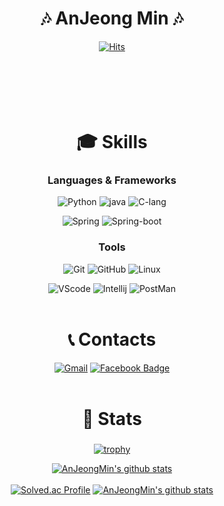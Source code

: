 <div align="center">

# 🎶 AnJeong Min 🎶
[![Hits](https://hits.seeyoufarm.com/api/count/incr/badge.svg?url=https%3A%2F%2Fgithub.com%2FAnJeongMin&count_bg=%234DE187&title_bg=%237CB3FF&icon=waze.svg&icon_color=%2316272D&title=HIT&edge_flat=false)](https://github.com/AnJeongMin)
<br></br><br></br><br></br>
# 🎓 Skills
### Languages & Frameworks
![Python](https://img.shields.io/badge/python-3776AB?logo=python&logoColor=white) ![java](https://img.shields.io/badge/Java-FFFFFF?&logo=Openjdk&logoColor=black)
![C-lang](https://img.shields.io/badge/C-A8B9CC?logo=C&logoColor=white)


![Spring](https://img.shields.io/badge/spring-6DB33F?logo=spring&logoColor=white) ![Spring-boot](https://img.shields.io/badge/spring_boot-6DB33F?logo=spring-boot&logoColor=white)

### Tools
![Git](https://img.shields.io/badge/git-F05032?&logo=git&logoColor=white) ![GitHub](https://img.shields.io/badge/github-181717?&logo=github&logoColor=white) 
![Linux](https://img.shields.io/badge/linux-FCC624?&logo=linux&logoColor=black) 

![VScode](https://img.shields.io/badge/VScode-007ACC?&logo=visual-studio-code&logoColor=white) ![Intellij](https://img.shields.io/badge/IntelliJ-000000?&logo=intelliJ-idea&logoColor=white) ![PostMan](https://img.shields.io/badge/postman-FF6C37?&logo=postman&logoColor=white)
<br></br>

# 📞 Contacts
[![Gmail](https://img.shields.io/badge/Gmail-D14836?&logo=Gmail&logoColor=white)](mailto:ajhappy12@gmail.com) [![Facebook Badge](https://img.shields.io/badge/facebook-1877f2?&logo=facebook&logoColor=white&link=https://www.facebook.com/ajhappy12)](https://www.facebook.com/ajhappy12)
<br></br>
# 📖 Stats
###
[![trophy](https://github-profile-trophy.vercel.app/?username=AnJeongMin&row=1)](https://github.com/ryo-ma/github-profile-trophy)
 
[![AnJeongMin's github stats](https://github-readme-stats.vercel.app/api?username=AnJeongMin&show_icons=true)](https://github.com/AnJeongMin) 
<br></br>
[![Solved.ac Profile](http://mazassumnida.wtf/api/v2/generate_badge?boj=ajhappy12)](https://solved.ac/ajhappy12/)
[![AnJeongMin's github stats](https://github-readme-stats.vercel.app/api/top-langs/?username=AnJeongMin&show_icons=true&hide_border=false&title_color=004386&icon_color=004386&layout=compact)](https://github.com/AnJeongMin) 

</div>
